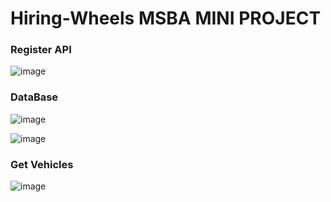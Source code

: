 # Hiring-Wheels MSBA MINI PROJECT

### Register API

![image](https://user-images.githubusercontent.com/65359506/199536422-3303e466-3352-4b71-88f0-05fee01d83d9.jpeg)

### DataBase

![image](https://user-images.githubusercontent.com/65359506/199536608-c499b786-cd05-4cc3-8f17-001723527859.png)

![image](https://user-images.githubusercontent.com/65359506/199536707-cd1525e3-21fa-43ed-a94b-033fcaa9ab6c.png)

### Get Vehicles

![image](https://user-images.githubusercontent.com/65359506/199537463-eac2e3f8-ecbc-4c90-92f4-c6b22608bb04.png)
